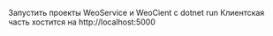 Запустить проекты WeoService и WeoCient с dotnet run
Клиентская часть хостится на http://localhost:5000